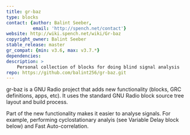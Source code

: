 ```yaml
---
title: gr-baz
type: blocks
contact: {author: Balint Seeber,
          email: 'http://spench.net/contact'}
website: http://wiki.spench.net/wiki/Gr-baz
copyright_owner: Balint Seeber
stable_release: master
gr_compat: {min: v3.6, max: v3.7.*}
dependencies:
description: >
    Personal collection of blocks for doing blind signal analysis
repo: https://github.com/balint256/gr-baz.git
---
```


gr-baz is a GNU Radio project that adds new functionality (blocks, GRC
definitions, apps, etc). It uses the standard GNU Radio block source tree
layout and build process.

Part of the new functionality makes it easier to analyse signals. For example,
performing cyclostationary analyis (see Variable Delay block below) and Fast
Auto-correlation.
